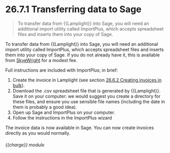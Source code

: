 # 26.7.1    Transferring data to Sage

> To transfer data from {{Lamplight}} into Sage, you will need an additional import utility called ImportPlus, which accepts spreadsheet files and inserts them into your copy of Sage. 

To transfer data from {{Lamplight}} into Sage, you will need an additional import utility called ImportPlus, which accepts spreadsheet files and inserts them into your copy of Sage. If you do not already have it, this is available from [SkyeWright]() for a modest fee. 

Full instructions are included with ImportPlus; in brief:

  1. Create the invoice in Lamplight (see section [26.6.2  Creating invoices in bulk](/help/index/v/{{version}}/p/26.6.2)).
  2. Download the .csv spreadsheet file that is generated by {{Lamplight}}. Save it on your computer: we would suggest you create a directory for these files, and ensure you use sensible file names (including the date in them is probably a good idea).
  3. Open up Sage and ImportPlus on your computer.
  4. Follow the instructions in the ImportPlus wizard

The invoice data is now available in Sage. You can now create invoices directly as you would normally. 

###### {{charge}} module

